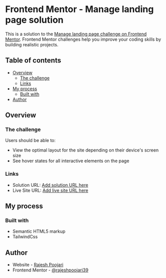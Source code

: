 # Frontend Mentor - Manage landing page solution

This is a solution to the [Manage landing page challenge on Frontend Mentor](https://www.frontendmentor.io/challenges/manage-landing-page-SLXqC6P5). Frontend Mentor challenges help you improve your coding skills by building realistic projects.

## Table of contents

- [Overview](#overview)
  - [The challenge](#the-challenge)
  - [Links](#links)
- [My process](#my-process)
  - [Built with](#built-with)
- [Author](#author)

## Overview

### The challenge

Users should be able to:

- View the optimal layout for the site depending on their device's screen size
- See hover states for all interactive elements on the page

### Links

- Solution URL: [Add solution URL here](https://github.com/rajeshpoojari39/manage-landing-page)
- Live Site URL: [Add live site URL here](https://rajeshpoojari39.github.io/manage-landing-page/)

## My process

### Built with

- Semantic HTML5 markup
- TailwindCss

## Author

- Website - [Rajesh Poojari](https://rajeshpoojari39.netlify.app/)
- Frontend Mentor - [@rajeshpoojari39](https://www.frontendmentor.io/profile/rajeshpoojari39)

